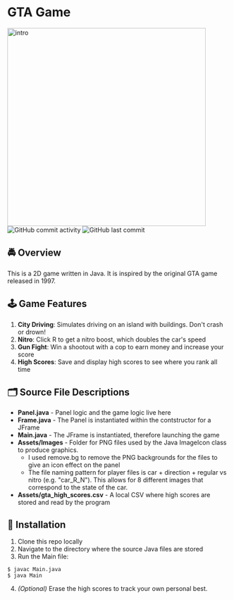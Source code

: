 # GTA Game
<img width="450" alt="intro" src="https://user-images.githubusercontent.com/31792170/181679196-c5b68d0f-0cf5-4039-873d-6f4d92e104ac.jpg">
<img alt="GitHub commit activity" src="https://img.shields.io/github/commit-activity/m/aaroncorona/GTA-Game">
<img alt="GitHub last commit" src="https://img.shields.io/github/last-commit/aaroncorona/GTA-Game">


## 🚔 Overview
This is a 2D game written in Java. It is inspired by the original GTA game released in 1997.


## 🕹️ Game Features
1. **City Driving**: Simulates driving on an island with buildings. Don't crash or drown! 
2. **Nitro**: Click R to get a nitro boost, which doubles the car's speed 
3. **Gun Fight**: Win a shootout with a cop to earn money and increase your score
4. **High Scores**: Save and display high scores to see where you rank all time


## 🗂️ Source File Descriptions
* **Panel.java** - Panel logic and the game logic live here
* **Frame.java** - The Panel is instantiated within the contstructor for a JFrame
* **Main.java** - The JFrame is instantiated, therefore launching the game
* **Assets/Images** - Folder for PNG files used by the Java ImageIcon class to produce graphics.
  * I used remove.bg to remove the PNG backgrounds for the files to give an icon effect on the panel
  * The file naming pattern for player files is car + direction + regular vs nitro (e.g. "car_R_N"). This allows for 8 different images that correspond to the state of the car.
* **Assets/gta_high_scores.csv** - A local CSV where high scores are stored and read by the program


## 🚀 Installation
1. Clone this repo locally 
2. Navigate to the directory where the source Java files are stored
3. Run the Main file:
```
$ javac Main.java
$ java Main
```
4. *(Optional)* Erase the high scores to track your own personal best.
